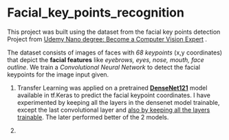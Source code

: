 # Facial_key_points_recognition

This project was built using the dataset from the facial key points detection Project from [Udemy Nano degree: Become a Computer Vision Expert](https://www.udacity.com/course/computer-vision-nanodegree--nd891) .

The dataset consists of images of faces with *68 keypoints* (x,y coordinates) that depict the **facial features** like *eyebrows, eyes, nose, mouth, face outline*. 
We train a *Convolutional Neural Network* to detect the facial keypoints for the image input given.

1. Transfer Learning was applied on a pretrained [**DenseNet121**](https://www.tensorflow.org/api_docs/python/tf/keras/applications/DenseNet121) model available in tf.Keras to predict the facial keypoint coordinates. I have experimented by keeping all the layers in the densenet model trainable, except the last convolutional layer and [also by keeping all the layers trainable](https://github.com/MansoorSN/Facial_key_points_recognition/blob/master/facial_keypoint_detector_using_densenet.ipynb). The later performed better of the 2 models.

2. 
